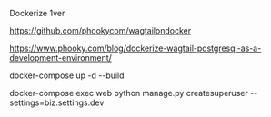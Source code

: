Dockerize 1ver

https://github.com/phookycom/wagtailondocker

https://www.phooky.com/blog/dockerize-wagtail-postgresql-as-a-development-environment/

docker-compose up -d --build

docker-compose exec web python manage.py createsuperuser --settings=biz.settings.dev